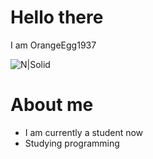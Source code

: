 # Hello there
I am OrangeEgg1937

![N|Solid](https://imgur.com/a/nWlfWTg)

# About me
  - I am currently a student now
  - Studying programming


